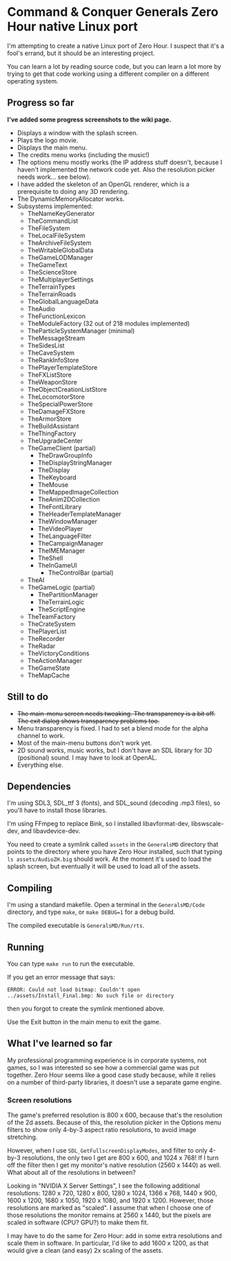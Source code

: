 
# Command & Conquer Generals Zero Hour native Linux port

I'm attempting to create a native Linux port of Zero Hour. I suspect that it's a fool's errand, but it should be an interesting project.

You can learn a lot by reading source code, but you can learn a lot more by trying to get that code working using a different compiler on a different operating system.


## Progress so far

**I've added some progress screenshots to the wiki page.**

- Displays a window with the splash screen.
- Plays the logo movie.
- Displays the main menu.
- The credits menu works (including the music!)
- The options menu mostly works (the IP address stuff doesn't, because I haven't implemented the network code yet. Also the resolution picker needs work... see below).
- I have added the skeleton of an OpenGL renderer, which is a prerequisite to doing any 3D rendering.
- The DynamicMemoryAllocator works.
- Subsystems implemented:
  - TheNameKeyGenerator
  - TheCommandList
  - TheFileSystem
  - TheLocalFileSystem
  - TheArchiveFileSystem
  - TheWritableGlobalData
  - TheGameLODManager
  - TheGameText
  - TheScienceStore
  - TheMultiplayerSettings
  - TheTerrainTypes
  - TheTerrainRoads
  - TheGlobalLanguageData
  - TheAudio
  - TheFunctionLexicon
  - TheModuleFactory (32 out of 218 modules implemented)
  - TheParticleSystemManager (minimal)
  - TheMessageStream
  - TheSidesList
  - TheCaveSystem
  - TheRankInfoStore
  - ThePlayerTemplateStore
  - TheFXListStore
  - TheWeaponStore
  - TheObjectCreationListStore
  - TheLocomotorStore
  - TheSpecialPowerStore
  - TheDamageFXStore
  - TheArmorStore
  - TheBuildAssistant
  - TheThingFactory
  - TheUpgradeCenter
  - TheGameClient (partial)
    - TheDrawGroupInfo
    - TheDisplayStringManager
    - TheDisplay
    - TheKeyboard
    - TheMouse
    - TheMappedImageCollection
    - TheAnim2DCollection
    - TheFontLibrary
    - TheHeaderTemplateManager
    - TheWindowManager
    - TheVideoPlayer
    - TheLanguageFilter
    - TheCampaignManager
    - TheIMEManager
    - TheShell
    - TheInGameUI
      - TheControlBar (partial)
  - TheAI
  - TheGameLogic (partial)
    - ThePartitionManager
    - TheTerrainLogic
    - TheScriptEngine
  - TheTeamFactory
  - TheCrateSystem
  - ThePlayerList
  - TheRecorder
  - TheRadar
  - TheVictoryConditions
  - TheActionManager
  - TheGameState
  - TheMapCache

## Still to do

- ~~The main-menu screen needs tweaking. The transparency is a bit off. The exit dialog shows transparency problems too.~~
- Menu transparency is fixed. I had to set a blend mode for the alpha channel to work.
- Most of the main-menu buttons don't work yet.
- 2D sound works, music works, but I don't have an SDL library for 3D (positional) sound. I may have to look at OpenAL.
- Everything else.


## Dependencies

I'm using SDL3, SDL_ttf 3 (fonts), and SDL_sound (decoding .mp3 files), so you'll have to install those libraries.

I'm using FFmpeg to replace Bink, so I installed libavformat-dev, libswscale-dev, and libavdevice-dev.

You need to create a symlink called `assets` in the `GeneralsMD` directory that points to the directory where you have Zero Hour installed, such that typing `ls assets/AudioZH.big` should work. At the moment it's used to load the splash screen, but eventually it will be used to load all of the assets.


## Compiling

I'm using a standard makefile. Open a terminal in the `GeneralsMD/Code` directory, and type `make`, or `make DEBUG=1` for a debug build.

The compiled executable is `GeneralsMD/Run/rts`.


## Running

You can type `make run` to run the executable.

If you get an error message that says:

    ERROR: Could not load bitmap: Couldn't open ../assets/Install_Final.bmp: No such file or directory

then you forgot to create the symlink mentioned above.

Use the Exit button in the main menu to exit the game.

## What I've learned so far

My professional programming experience is in corporate systems, not games, so I was interested so see how a commercial game was put together. Zero Hour seems like a good case study
because, while it relies on a number of third-party libraries, it doesn't use a separate game engine.

<!---
The DynamicMemoryAllocator works. If you compile in debug mode it dumps out memory pool stats, and tells you where you're leaking memory... neat! (I can't take any credit for that. It's all built in.)

The module system uses multiple inheritance. I'm not a big fan of multiple inheritance, and it seems that I'm not the only one, because I found this comment in the code: "I can't take it any more.  Let the record show that I think the UpgradeMux multiple inheritence is CRAP."
-->

### Screen resolutions
The game's preferred resolution is 800 x 600, because that's the resolution of the 2d assets. Because of this, the resolution picker in the Options menu filters to show only 4-by-3 aspect ratio resolutions, to avoid image stretching.

However, when I use `SDL_GetFullscreenDisplayModes`, and filter to only 4-by-3 resolutions, the only two I get are 800 x 600, and 1024 x 768! If I turn off the filter then I get my monitor's native resolution (2560 x 1440) as well. What about all of the resolutions in between?

Looking in "NVIDIA X Server Settings", I see the following additional resolutions: 1280 x 720, 1280 x 800, 1280 x 1024, 1366 x 768, 1440 x 900, 1600 x 1200, 1680 x 1050, 1920 x 1080, and 1920 x 1200. However, those resolutions are marked as "scaled". I assume that when I choose one of those resolutions the monitor remains at 2560 x 1440, but the pixels are scaled in software (CPU? GPU?) to make them fit.

I may have to do the same for Zero Hour: add in some extra resolutions and scale them in software. In particular, I'd like to add 1600 x 1200, as that would give a clean (and easy) 2x scaling of the assets.
